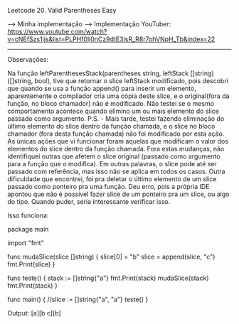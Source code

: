 Leetcode
20. Valid Parentheses
Easy

--> Minha implementação
--> Implementação YouTuber:
https://www.youtube.com/watch?v=cNEfSzs1ijs&list=PLPHf0lj0nCz9dtE3isR_R8r7ohVNpH_Tb&index=22

--------------------------------------------------------------------------------------------
Observações:

Na função leftParenthesesStack(parentheses string, leftStack []string) ([]string, bool), tive que retornar o slice leftStack modificado, pois descobri que quando se usa a função append() para inserir um elemento, aparentemente o compilador cria uma cópia deste slice, e o original(fora da função, no bloco chamador) não é modificado. Não testei se o mesmo comportamento acontece quando elimino um ou mais elemento do slice passado como argumento. 
P.S. -  Mais tarde, testei fazendo eliminação do último elemento do slice dentro da função chamada, e o slice no bloco chamador (fora desta função chamada) não foi modificado por esta ação. As únicas ações que vi funcionar foram aquelas que modificam o valor dos elementos do slice dentro da função chamada. Fora estas mudanças, não identifiquei outras que afetem o slice original (passado como argumento para a função que o modifica). Em outras palavras, o slice pode até ser passado com referência, mas isso não se aplica em todos os casos.
Outra dificuldade que encontrei, foi pra deletar o último elemento de um slice passado como ponteiro pra uma função. Deu erro, pois a própria IDE apontou que não é possível fazer slice de um ponteiro pra um slice, ou algo do tipo. Quando puder, seria interessante verificar isso.


Isso funciona:

package main

import "fmt"

func mudaSlice(slice []string) {
	slice[0] = "b"
	slice = append(slice, "c")
	fmt.Print(slice)
}

func teste() {
	stack := []string{"a"}
	fmt.Print(stack)
	mudaSlice(stack)
	fmt.Print(stack)
}

func main() {
	//slice := []string{"a", "a"}
	teste()
}

Output:
[a][b c][b]